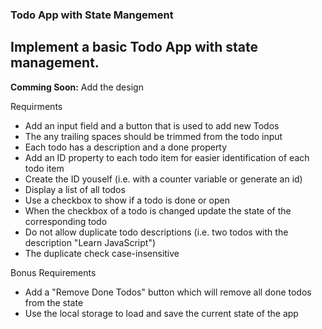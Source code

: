 ### Todo App with State Mangement

## Implement a basic Todo App with state management.

**Comming Soon:** Add the design

Requirments

- Add an input field and a button that is used to add new Todos
- The any trailing spaces should be trimmed from the todo input
- Each todo has a description and a done property
- Add an ID property to each todo item for easier identification of each todo item
- Create the ID youself (i.e. with a counter variable or generate an id)
- Display a list of all todos
- Use a checkbox to show if a todo is done or open
- When the checkbox of a todo is changed update the state of the corresponding todo
- Do not allow duplicate todo descriptions (i.e. two todos with the description "Learn JavaScript")
- The duplicate check case-insensitive

Bonus Requirements

- Add a "Remove Done Todos" button which will remove all done todos from the state
- Use the local storage to load and save the current state of the app
